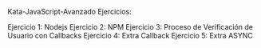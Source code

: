 Kata-JavaScript-Avanzado
Ejercicios:

Ejercicio 1: Nodejs
Ejercicio 2: NPM
Ejercicio 3: Proceso de Verificación de Usuario con Callbacks
Ejercicio 4: Extra Callback
Ejercicio 5: Extra ASYNC
